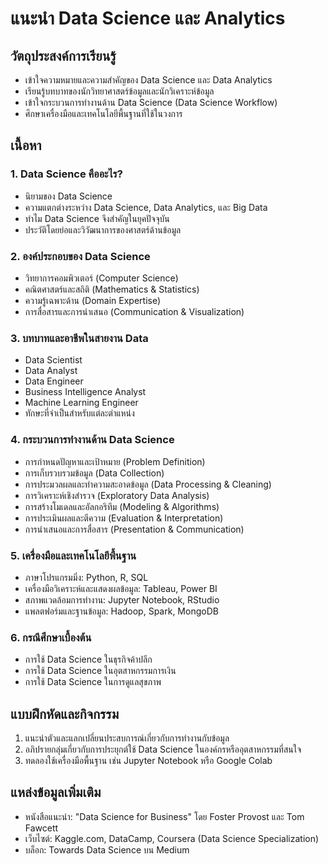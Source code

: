 # แนะนำ Data Science และ Analytics

## วัตถุประสงค์การเรียนรู้
- เข้าใจความหมายและความสำคัญของ Data Science และ Data Analytics
- เรียนรู้บทบาทของนักวิทยาศาสตร์ข้อมูลและนักวิเคราะห์ข้อมูล
- เข้าใจกระบวนการทำงานด้าน Data Science (Data Science Workflow)
- ศึกษาเครื่องมือและเทคโนโลยีพื้นฐานที่ใช้ในวงการ

## เนื้อหา

### 1. Data Science คืออะไร?
- นิยามของ Data Science
- ความแตกต่างระหว่าง Data Science, Data Analytics, และ Big Data
- ทำไม Data Science จึงสำคัญในยุคปัจจุบัน
- ประวัติโดยย่อและวิวัฒนาการของศาสตร์ด้านข้อมูล

### 2. องค์ประกอบของ Data Science
- วิทยาการคอมพิวเตอร์ (Computer Science)
- คณิตศาสตร์และสถิติ (Mathematics & Statistics)
- ความรู้เฉพาะด้าน (Domain Expertise)
- การสื่อสารและการนำเสนอ (Communication & Visualization)

### 3. บทบาทและอาชีพในสายงาน Data
- Data Scientist
- Data Analyst
- Data Engineer
- Business Intelligence Analyst
- Machine Learning Engineer
- ทักษะที่จำเป็นสำหรับแต่ละตำแหน่ง

### 4. กระบวนการทำงานด้าน Data Science
- การกำหนดปัญหาและเป้าหมาย (Problem Definition)
- การเก็บรวบรวมข้อมูล (Data Collection)
- การประมวลผลและทำความสะอาดข้อมูล (Data Processing & Cleaning)
- การวิเคราะห์เชิงสำรวจ (Exploratory Data Analysis)
- การสร้างโมเดลและอัลกอริทึม (Modeling & Algorithms)
- การประเมินผลและตีความ (Evaluation & Interpretation)
- การนำเสนอและการสื่อสาร (Presentation & Communication)

### 5. เครื่องมือและเทคโนโลยีพื้นฐาน
- ภาษาโปรแกรมมิ่ง: Python, R, SQL
- เครื่องมือวิเคราะห์และแสดงผลข้อมูล: Tableau, Power BI
- สภาพแวดล้อมการทำงาน: Jupyter Notebook, RStudio
- แพลตฟอร์มและฐานข้อมูล: Hadoop, Spark, MongoDB

### 6. กรณีศึกษาเบื้องต้น
- การใช้ Data Science ในธุรกิจค้าปลีก
- การใช้ Data Science ในอุตสาหกรรมการเงิน
- การใช้ Data Science ในการดูแลสุขภาพ

## แบบฝึกหัดและกิจกรรม
1. แนะนำตัวและแลกเปลี่ยนประสบการณ์เกี่ยวกับการทำงานกับข้อมูล
2. อภิปรายกลุ่มเกี่ยวกับการประยุกต์ใช้ Data Science ในองค์กรหรืออุตสาหกรรมที่สนใจ
3. ทดลองใช้เครื่องมือพื้นฐาน เช่น Jupyter Notebook หรือ Google Colab

## แหล่งข้อมูลเพิ่มเติม
- หนังสือแนะนำ: "Data Science for Business" โดย Foster Provost และ Tom Fawcett
- เว็บไซต์: Kaggle.com, DataCamp, Coursera (Data Science Specialization)
- บล็อก: Towards Data Science บน Medium
